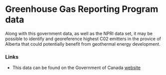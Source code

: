 # Greenhouse Gas Reporting Program data

Along with this government data, as well as the NPRI data set, it may be possible to identify and georeference highest C02 emitters in the provice of Alberta that could potentially benefit from geothermal energy development.

### Links 
- This data can be found on the Government of Canada [website](https://climate-change.canada.ca/facility-emissions)

